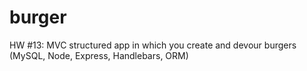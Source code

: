 # burger
HW #13: MVC structured app in which you create and devour burgers (MySQL, Node, Express, Handlebars, ORM)
